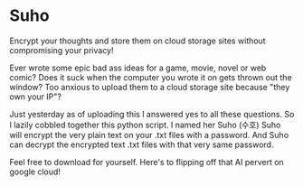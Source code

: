 # Suho
Encrypt your thoughts and store them on cloud storage sites without compromising your privacy!

Ever wrote some epic bad ass ideas for a game, movie, novel or web comic? 
Does it suck when the computer you wrote it on gets thrown out the window?
Too anxious to upload them to a cloud storage site because "they own your IP"?

Just yesterday as of uploading this I answered yes to all these questions.
So I lazily cobbled together this python script.
I named her Suho (수호)
Suho will encrypt the very plain text on your .txt files with a password.
And Suho can decrypt the encrypted text .txt files with that very same password.

Feel free to download for yourself.
Here's to flipping off that AI pervert on google cloud!
